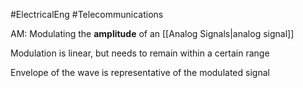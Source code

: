 #ElectricalEng
#Telecommunications

AM: Modulating the **amplitude** of an [[Analog Signals|analog signal]]

Modulation is linear, but needs to remain within a certain range

Envelope of the wave is representative of the modulated signal

